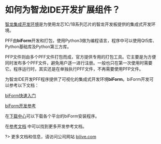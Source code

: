 # 如何为智龙IDE开发扩展组件？

[智龙集成开发环境](/smartloong/index)是为使用龙芯1C/1B系列芯片的智龙开发板提供的集成式开发环境。

PFF由**biForm**开发和打包，使用Python3做为编程语言，程序中可以使用Qt5库、Python基础库及Python第三方库。

PFP文件则由多个PFF文件打包而成，官方提供专用的打包工具。它主要是为方便同时发布多个PFF文件，避免用户逐一进行注册。一般也只在第一次使用时需要它。程序运行时，其实还是在单独执行PFF文件，不再需要使用PFP文件。

为智龙IDE开发PFF程序提供了可视化的集成式开发环境**biForm**。biForm开发可以参考以下文档：

[biForm快速入门](/guides/biform_quickstart)

[biForm开发参考](http://api.bilive.com/#) 

在[下载中心](/download/index)可以下载各个平台的biForm安装程序。

在[参考文档](http://staticpages.bilive.com/#/) 中可以找到更多开发参考文档。

?> 更多文档和信息，请访问公司网站 [bilive.com](https://www.bilive.com)


